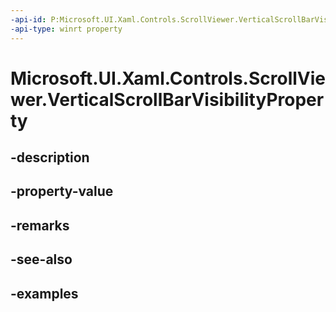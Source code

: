 ```yaml
---
-api-id: P:Microsoft.UI.Xaml.Controls.ScrollViewer.VerticalScrollBarVisibilityProperty
-api-type: winrt property
---
```


# Microsoft.UI.Xaml.Controls.ScrollViewer.VerticalScrollBarVisibilityProperty

<!--
public static Windows.UI.Xaml.DependencyProperty VerticalScrollBarVisibilityProperty { get; }
-->


## -description

## -property-value

## -remarks

## -see-also

## -examples


